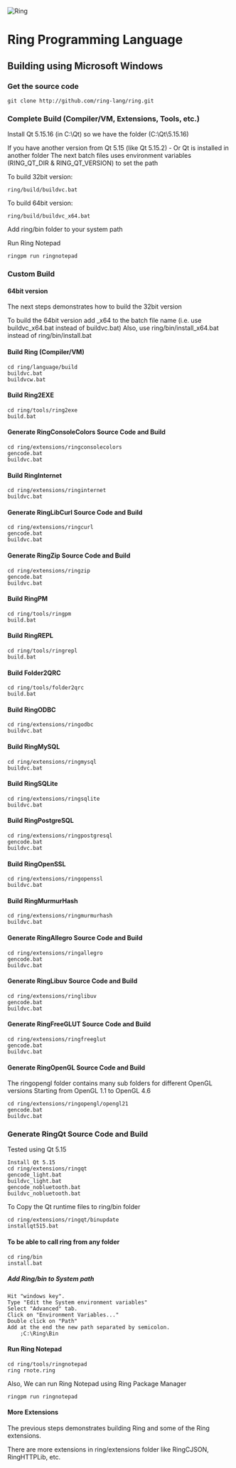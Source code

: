 ![Ring](https://ring-lang.github.io/theringlogo.jpg)

# Ring Programming Language

## Building using Microsoft Windows 

### Get the source code

	git clone http://github.com/ring-lang/ring.git

### Complete Build (Compiler/VM, Extensions, Tools, etc.)

Install Qt 5.15.16  (in C:\Qt) so we have the folder (C:\Qt\5.15.16)

If you have another version from Qt 5.15 (like Qt 5.15.2) - Or Qt is installed in another folder 
The next batch files uses environment variables (RING_QT_DIR & RING_QT_VERSION) to set the path

To build 32bit version: 

	ring/build/buildvc.bat
	
To build 64bit version: 

	ring/build/buildvc_x64.bat

Add ring/bin folder to your system path 

Run Ring Notepad 

	ringpm run ringnotepad

### Custom Build

#### 64bit version

The next steps demonstrates how to build the 32bit version

To build the 64bit version add _x64 to the batch file name (i.e. use buildvc_x64.bat instead of buildvc.bat)
Also, use ring/bin/install_x64.bat instead of ring/bin/install.bat

#### Build Ring (Compiler/VM)
	
	cd ring/language/build
	buildvc.bat
	buildvcw.bat

#### Build Ring2EXE 

	cd ring/tools/ring2exe
	build.bat 

#### Generate RingConsoleColors Source Code and Build 
	
	cd ring/extensions/ringconsolecolors
	gencode.bat
	buildvc.bat

#### Build RingInternet
	
	cd ring/extensions/ringinternet
	buildvc.bat

#### Generate RingLibCurl Source Code and Build 
	
	cd ring/extensions/ringcurl
	gencode.bat
	buildvc.bat

#### Generate RingZip Source Code and Build 
	
	cd ring/extensions/ringzip
	gencode.bat
	buildvc.bat

#### Build RingPM

	cd ring/tools/ringpm
	build.bat 

#### Build RingREPL

	cd ring/tools/ringrepl
	build.bat 

#### Build Folder2QRC

	cd ring/tools/folder2qrc
	build.bat 
	
#### Build RingODBC
	
	cd ring/extensions/ringodbc
	buildvc.bat

#### Build RingMySQL
	
	cd ring/extensions/ringmysql
	buildvc.bat

#### Build RingSQLite
	
	cd ring/extensions/ringsqlite
	buildvc.bat

#### Build RingPostgreSQL
	
	cd ring/extensions/ringpostgresql
	gencode.bat
	buildvc.bat

#### Build RingOpenSSL
	
	cd ring/extensions/ringopenssl
	buildvc.bat

#### Build RingMurmurHash
	
	cd ring/extensions/ringmurmurhash
	buildvc.bat
	
#### Generate RingAllegro Source Code and Build 
	
	cd ring/extensions/ringallegro
	gencode.bat
	buildvc.bat
	
#### Generate RingLibuv Source Code and Build 
	
	cd ring/extensions/ringlibuv
	gencode.bat
	buildvc.bat

#### Generate RingFreeGLUT Source Code and Build 
	
	cd ring/extensions/ringfreeglut
	gencode.bat
	buildvc.bat

#### Generate RingOpenGL Source Code and Build 

The ringopengl folder contains many sub folders for different OpenGL versions
Starting from OpenGL 1.1 to OpenGL 4.6
	
	cd ring/extensions/ringopengl/opengl21
	gencode.bat
	buildvc.bat
	
### Generate RingQt Source Code and Build

Tested using Qt 5.15

	Install Qt 5.15
	cd ring/extensions/ringqt
	gencode_light.bat
	buildvc_light.bat
	gencode_nobluetooth.bat
	buildvc_nobluetooth.bat

To Copy the Qt runtime files to ring/bin folder

	cd ring/extensions/ringqt/binupdate
	installqt515.bat


#### To be able to call ring from any folder 
	
	cd ring/bin
	install.bat
	
##### Add Ring/bin to System path

	Hit "windows key".
	Type "Edit the System environment variables"
	Select "Advanced" tab.
	Click on "Environment Variables..."
	Double click on "Path"
	Add at the end the new path separated by semicolon. 
		;C:\Ring\Bin
	
#### Run Ring Notepad
	
	cd ring/tools/ringnotepad
	ring rnote.ring

Also, We can run Ring Notepad using Ring Package Manager

	ringpm run ringnotepad

#### More Extensions

The previous steps demonstrates building Ring and some of the Ring extensions.

There are more extensions in ring/extensions folder like RingCJSON, RingHTTPLib, etc.

